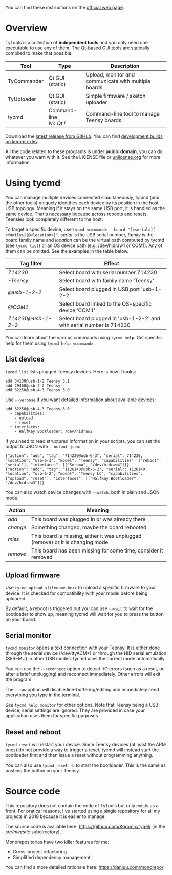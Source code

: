 You can find these instructions on the [official web page](http://koromix.dev/tytools).

# Overview

TyTools is a collection of **independent tools** and you only need one executable to use
any of them. The Qt-based GUI tools are statically compiled to make that possible.

Tool        | Type                      | Description
----------- | ------------------------- | ----------------------------------------------------
TyCommander | Qt GUI (static)           | Upload, monitor and communicate with multiple boards
TyUploader  | Qt GUI (static)           | Simple firmware / sketch uploader
tycmd       | Command-line<br>_No Qt !_ | Command-line tool to manage Teensy boards

Download the [latest release from GitHub](https://github.com/Koromix/tytools/releases). You can
find [development builds on koromix.dev](https://koromix.dev/files/tytools/).

All the code related to these programs is under **public domain**, you can do whatever you want
with it. See the LICENSE file or [unlicense.org](https://unlicense.org/) for more information.

# Using tycmd

You can manage multiple devices connected simultaneously, tycmd (and the other tools) uniquely
identifies each device by its position in the host USB topology. Meaning if it stays on the same USB
port, it is handled as the same device. That's necessary because across reboots and resets, Teensies
look completely different to the host.

To target a specific device, use `tycmd <command> --board "[<serial>][-<family>][@<location>]"`.
_serial_ is the USB serial number, _family_ is the board family name and _location_ can be the
virtual path computed by tycmd (see `tycmd list`) or an OS device path (e.g. /dev/hidraw1 or COM1).
Any of them can be omitted. See the examples in the table below.

Tag filter         | Effect
------------------ | ---------------------------------------------------------------------------
_714230_           | Select board with serial number 714230
_-Teensy_          | Select board with family name 'Teensy'
_@usb-1-2-2_       | Select board plugged in USB port 'usb-1-2-2'
_@COM1_            | Select board linked to the OS-specific device 'COM1'
_714230@usb-1-2-2_ | Select board plugged in 'usb-1-2-2' and with serial number is 714230

You can learn about the various commands using `tycmd help`. Get specific help for them using
`tycmd help <command>`.

## List devices

`tycmd list` lists plugged Teensy devices. Here is how it looks:

    add 34130@usb-1-2 Teensy 3.1
    add 29460@usb-4-2 Teensy
    add 32250@usb-4-3 Teensy 3.0


Use `--verbose` if you want detailed information about available devices:

    add 32250@usb-4-3 Teensy 3.0
      + capabilities:
        - upload
        - reset
      + interfaces:
        - HalfKay Bootloader: /dev/hidraw2

If you need to read structured information in your scripts, you can set the output to JSON with `--output json`:

    {"action": "add", "tag": "714230@usb-6-3", "serial": 714230, "location": "usb-6-3", "model": "Teensy", "capabilities": ["reboot", "serial"], "interfaces": [["Seremu", "/dev/hidraw4"]]}
    {"action": "add", "tag": "1126140@usb-6-2", "serial": 1126140, "location": "usb-6-2", "model": "Teensy LC", "capabilities": ["upload", "reset"], "interfaces": [["HalfKay Bootloader", "/dev/hidraw3"]]}

You can also watch device changes with `--watch`, both in plain and JSON mode.

Action   | Meaning
-------- | ------------------------------------------------------------------------------
_add_    | This board was plugged in or was already there
_change_ | Something changed, maybe the board rebooted
_miss_   | This board is missing, either it was unplugged (remove) or it is changing mode
_remove_ | This board has been missing for some time, consider it removed

## Upload firmware

Use `tycmd upload <filename.hex>` to upload a specific firmware to your device. It is checked for
compatibility with your model before being uploaded.

By default, a reboot is triggered but you can use `--wait` to wait for the bootloader to show up,
meaning tycmd will wait for you to press the button on your board.

## Serial monitor

`tycmd monitor` opens a text connection with your Teensy. It is either done through the serial device
(/dev/ttyACM*) or through the HID serial emulation (SEREMU) in other USB modes. tycmd uses the
correct mode automatically.

You can use the `--reconnect` option to detect I/O errors (such as a reset, or after a brief
unplugging) and reconnect immediately. Other errors will exit the program.

The `--raw` option will disable line-buffering/editing and immediately send everything you type in
the terminal.

See `tycmd help monitor` for other options. Note that Teensy being a USB device, serial settings are
ignored. They are provided in case your application uses them for specific purposes.

## Reset and reboot

`tycmd reset` will restart your device. Since Teensy devices (at least the ARM ones) do not provide
a way to trigger a reset, tycmd will instead start the bootloader first and then issue a reset
without programming anything.

You can also use `tycmd reset -b` to start the bootloader. This is the same as pushing the button on
your Teensy.

# Source code

This repository does not contain the code of TyTools but only exists as a front. For pratical reasons, I've started using a single repository for all my projects in 2018 because it is easier to manage.

The source code is available here: https://github.com/Koromix/rygel/ (in the *src/meestic* subdirectory).

Monorepositories have two killer features for me:

- Cross-project refactoring
- Simplified dependency management

You can find a more detailed rationale here: https://danluu.com/monorepo/
